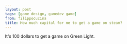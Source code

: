 ```yaml
---
layout: post
tags: [game design, gamedev game]
from: filippocucina
title: How much capital for me to get a game on steam?
---
```

It's 100 dollars to get a game on Green Light.
